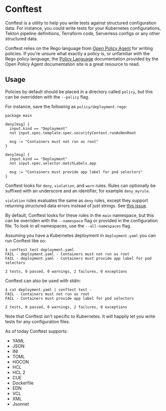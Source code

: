 # Conftest

Conftest is a utility to help you write tests against structured configuration data. For instance, you could write tests for your Kubernetes configurations, Tekton pipeline definitions, Terraform code, Serverless configs or any other structured data.

Conftest relies on the Rego language from [Open Policy Agent](https://www.openpolicyagent.org/) for writing policies. If you're unsure what exactly a policy is, or unfamiliar with the Rego policy language, the [Policy Language](https://www.openpolicyagent.org/docs/latest/policy-language/) documentation provided by the Open Policy Agent documentation site is a great resource to read.

## Usage

Policies by default should be placed in a directory called `policy`, but this can be overridden with the `--policy` flag.

For instance, save the following as `policy/deployment.rego`:

```rego
package main

deny[msg] {
  input.kind == "Deployment"
  not input.spec.template.spec.securityContext.runAsNonRoot

  msg := "Containers must not run as root"
}

deny[msg] {
  input.kind == "Deployment"
  not input.spec.selector.matchLabels.app

  msg := "Containers must provide app label for pod selectors"
}
```

Conftest looks for `deny`, `violation`, and `warn` rules. Rules can optionally be suffixed with an underscore and an identifier, for example `deny_myrule`.

`violation` rules evaluates the same as `deny` rules, except they support returning structured data errors instead of just strings. See [this issue](https://github.com/open-policy-agent/conftest/pull/243).

By default, Conftest looks for these rules in the `main` namespace, but this can be overriden with the `--namespace` flag or provided in the configuration file. To look in all namespaces, use the `--all-namespaces` flag.

Assuming you have a Kubernetes deployment in `deployment.yaml` you can run Conftest like so:

```console
$ conftest test deployment.yaml
FAIL - deployment.yaml - Containers must not run as root
FAIL - deployment.yaml - Containers must provide app label for pod selectors

2 tests, 0 passed, 0 warnings, 2 failures, 0 exceptions
```

Conftest can also be used with stdin:

```console
$ cat deployment.yaml | conftest test -
FAIL - Containers must not run as root
FAIL - Containers must provide app label for pod selectors

2 tests, 0 passed, 0 warnings, 2 failures, 0 exceptions
```

Note that Conftest isn't specific to Kubernetes. It will happily let you write tests for any configuration files.

As of today Conftest supports:

* YAML
* JSON
* INI
* TOML
* HOCON
* HCL
* HCL 2
* CUE
* Dockerfile
* EDN
* VCL
* XML
* Jsonnet
